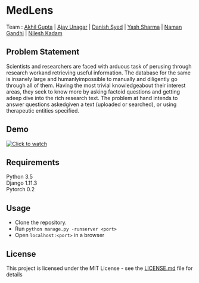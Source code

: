 # MedLens 


Team : [Akhil Gupta](https://www.linkedin.com/in/guptakhil/) | [Ajay Unagar](https://www.linkedin.com/in/ajay-unagar-ba162098/) | [Danish Syed](https://www.linkedin.com/in/daftvader/) | [Yash Sharma](https://www.linkedin.com/in/yashsharma0906/) | [Naman Gandhi](https://www.linkedin.com/in/namangandhi/) | [Nilesh Kadam](https://www.linkedin.com/in/nskadam/)

## Problem Statement
Scientists and researchers are faced with arduous task of perusing through research workand retrieving useful information. The database for the same is insanely large and humanlyimpossible to manually and diligently go through all of them. Having the most trivial knowledgeabout their interest areas, they seek to know more by asking factoid questions and getting adeep dive into the rich research text. The problem at hand intends to answer questions askedgiven a text (uploaded or searched), or using therapeutic entities specified.

## Demo
[![Click to watch](http://img.youtube.com/vi/jJbxu7q9t5E/0.jpg)](http://www.youtube.com/watch?v=jJbxu7q9t5E "MedLens - Discovery made easy")


## Requirements
Python 3.5  
Django 1.11.3  
Pytorch 0.2  

## Usage
- Clone the repository.
- Run `python manage.py -runserver <port>`
- Open `localhost:<port>` in a browser

## License

This project is licensed under the MIT License - see the [LICENSE.md](LICENSE) file for details
